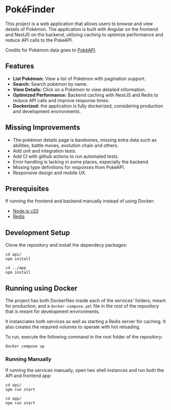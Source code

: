 # PokéFinder

This project is a web application that allows users to browse and view details of Pokémon. The application is built with Angular on the frontend and NestJS on the backend, utilizing caching to optimize performance and reduce API calls to the PokeAPI.

Credits for Pokémon data goes to [PokéAPI](https://pokeapi.co/).

## Features

* **List Pokémon:** View a list of Pokémon with pagination support.
* **Search:** Search pokémon by name.
* **View Details:** Click on a Pokémon to view detailed information.
* **Optimized Performance:** Backend caching with NestJS and Redis to reduce API calls and improve response times.
* **Dockerized:** the application is fully dockerized, considering production and development environments.

## Missing Improvements

* The pokémon details page is barebones, missing extra data such as abilities, battle moves, evolution chain and others.
* Add unit and integration tests.
* Add CI with github actions to run automated tests.
* Error handling is lacking in some places, especially the backend.
* Missing type definitions for responses from PokéAPI.
* Responsive design and mobile UX.

## Prerequisites

If running the frontend and backend manually instead of using Docker:

* [Node.js v20](https://nodejs.org/en)
* [Redis](https://redis.io/)

## Development Setup

Clone the repository and install the dependecy packages:

```shell
cd api/
npm install

cd ../app
npm install
```

## Running using Docker

The project has both Dockerfiles inside each of the services' folders, meant for production, and a `docker-compose.yml` file in the root of the repository that is meant for development environments.

It instanciates both services as well as starting a Redis server for caching. It also creates the required volumes to operate with hot reloading.

To run, execute the following command in the root folder of the repository:

```shell
docker compose up
```

### Running Manually

If running the services manually, open two shell instances and run both the API and frontend app:

```shell
cd api/
npm run start
```

```shell
cd app/
npm run start
```